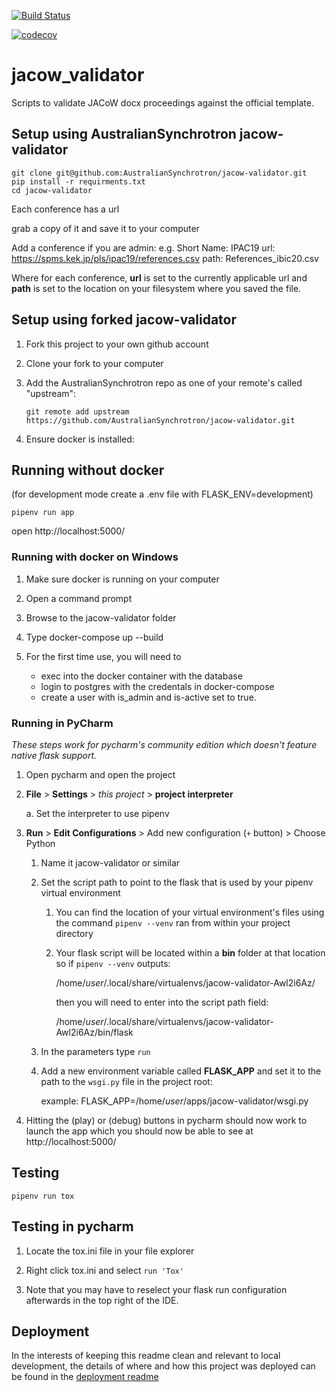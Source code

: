 [![Build Status](https://travis-ci.com/AustralianSynchrotron/jacow-validator.svg?branch=master)](https://travis-ci.com/AustralianSynchrotron/jacow-validator)

[![codecov](https://codecov.io/gh/AustralianSynchrotron/jacow-validator/branch/master/graph/badge.svg)](https://codecov.io/gh/AustralianSynchrotron/jacow-validator/)

# jacow_validator
Scripts to validate JACoW docx proceedings against the official template.

## Setup using AustralianSynchrotron jacow-validator

    git clone git@github.com:AustralianSynchrotron/jacow-validator.git
    pip install -r requirments.txt
    cd jacow-validator

Each conference has a url

grab a copy of it and save it to your computer

Add a conference if you are admin:
e.g.
Short Name: IPAC19
url: https://spms.kek.jp/pls/ipac19/references.csv
path: References_ibic20.csv


Where for each conference, **url** is set to the currently applicable url
and **path** is set to the location on your filesystem
where you saved the file.

##  Setup using forked jacow-validator

1. Fork this project to your own github account

2. Clone your fork to your computer

3. Add the AustralianSynchrotron repo as one of your remote's called "upstream":

    `git remote add upstream https://github.com/AustralianSynchrotron/jacow-validator.git`

4. Ensure docker is installed:

## Running without docker

(for development mode create a .env file with FLASK_ENV=development)

    pipenv run app

open http://localhost:5000/

### Running with docker on Windows

1. Make sure docker is running on your computer

2. Open a command prompt

3. Browse to the jacow-validator folder

4. Type docker-compose up --build

5. For the first time use, you will need to
   * exec into the docker container with the database
   * login to postgres with the credentals in docker-compose
   * create a user with is_admin and is-active set to true.


### Running in PyCharm

*These steps work for pycharm's community edition which doesn't feature native flask support.*

1. Open pycharm and open the project

2. **File** > **Settings** > *this project* > **project interpreter**

    a. Set the interpreter to use pipenv

3. **Run** > **Edit Configurations** > Add new configuration (`+` button) > Choose Python

    1. Name it jacow-validator or similar

    1. Set the script path to point to the flask that is used by your pipenv virtual environment

        1. You can find the location of your virtual environment's files using the command `pipenv --venv` ran from within your project directory

        1. Your flask script will be located within a **bin** folder at that location so if `pipenv --venv` outputs:

            /home/*user*/.local/share/virtualenvs/jacow-validator-Awl2i6Az/

            then you will need to enter into the script path field:

            /home/*user*/.local/share/virtualenvs/jacow-validator-Awl2i6Az/bin/flask

    1. In the parameters type `run`

    1. Add a new environment variable called **FLASK_APP** and set it to the path to the `wsgi.py` file in the project root:

        example: FLASK_APP=/home/*user*/apps/jacow-validator/wsgi.py

4. Hitting the (play) or (debug) buttons in pycharm should now work to launch the app which you should now be able to see at http://localhost:5000/

## Testing

    pipenv run tox

## Testing in pycharm

1. Locate the tox.ini file in your file explorer

2. Right click tox.ini and select `run 'Tox'`

3. Note that you may have to reselect your flask run configuration afterwards
    in the top right of the IDE.

## Deployment

In the interests of keeping this readme clean and relevant to local
development, the details of where and how this project was deployed can
be found in the [deployment readme](./DEPLOYMENT.md)

